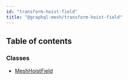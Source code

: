 ```yaml
---
id: "transform-hoist-field"
title: "@graphql-mesh/transform-hoist-field"
---
```


## Table of contents

### Classes

- [MeshHoistField](/docs/api/classes/transforms_hoist_field_src.MeshHoistField)
